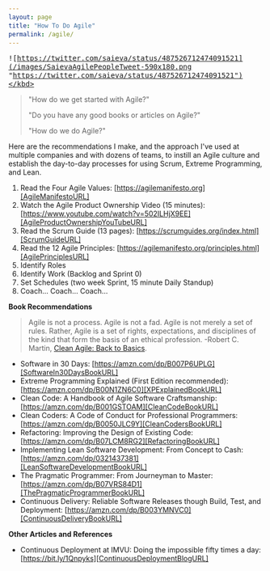 ```yaml
---
layout: page
title: "How To Do Agile"
permalink: /agile/
---
```


<kbd>![https://twitter.com/saieva/status/487526712474091521](/images/SaievaAgilePeopleTweet-590x180.png "https://twitter.com/saieva/status/487526712474091521")</kbd>

> "How do we get started with Agile?"
>
> "Do you have any good books or articles on Agile?"
>
> "How do we do Agile?"

Here are the recommendations I make, and the approach I've used at multiple companies and with dozens of teams,
to instill an Agile culture and establish the day-to-day processes for using Scrum, Extreme Programming, and Lean.

1. Read the Four Agile Values: [https://agilemanifesto.org][AgileManifestoURL]
1. Watch the Agile Product Ownership Video (15 minutes): [https://www.youtube.com/watch?v=502ILHjX9EE][AgileProductOwnershipYouTubeURL]
1. Read the Scrum Guide (13 pages): [https://scrumguides.org/index.html][ScrumGuideURL]
1. Read the 12 Agile Principles: [https://agilemanifesto.org/principles.html][AgilePrinciplesURL]
1. Identify Roles
1. Identify Work (Backlog and Sprint 0)
1. Set Schedules (two week Sprint, 15 minute Daily Standup)
1. Coach... Coach... Coach...

**Book Recommendations**

> Agile is not a process. Agile is not a fad. Agile is not merely a set of rules. Rather, Agile is a set of rights, expectations, and
> disciplines of the kind that form the basis of an ethical profession. -Robert C. Martin, [Clean Agile: Back to Basics][CleanAgileBookURL].

- Software in 30 Days: [https://amzn.com/dp/B007P6UPLG][SoftwareIn30DaysBookURL]
- Extreme Programming Explained (First Edition recommended): [https://amzn.com/dp/B00N1ZN6C0][XPExplainedBookURL]
- Clean Code: A Handbook of Agile Software Craftsmanship: [https://amzn.com/dp/B001GSTOAM][CleanCodeBookURL]
- Clean Coders: A Code of Conduct for Professional Programmers: [https://amzn.com/dp/B0050JLC9Y][CleanCodersBookURL]
- Refactoring: Improving the Design of Existing Code: [https://amzn.com/dp/B07LCM8RG2][RefactoringBookURL]
- Implementing Lean Software Development: From Concept to Cash: [https://amzn.com/dp/0321437381][LeanSoftwareDevelopmentBookURL]
- The Pragmatic Programmer: From Journeyman to Master: [https://amzn.com/dp/B07VRS84D1][ThePragmaticProgrammerBookURL]
- Continuous Delivery: Reliable Software Releases though Build, Test, and Deployment: [https://amzn.com/dp/B003YMNVC0][ContinuousDeliveryBookURL]

**Other Articles and References**

- Continuous Deployment at IMVU: Doing the impossible fifty times a day: [https://bit.ly/1Qnpyks][ContinuousDeploymentBlogURL]

[AgileManifestoURL]: https://agilemanifesto.org
[AgileProductOwnershipYouTubeURL]: https://www.youtube.com/watch?v=502ILHjX9EE
[ScrumGuideURL]: https://scrumguides.org/index.html
[AgilePrinciplesURL]: https://agilemanifesto.org/principles.html
[CleanAgileBookURL]: https://amzn.com/dp/B07XTL99JQ
[SoftwareIn30DaysBookURL]: https://amzn.com/dp/B007P6UPLG
[XPExplainedBookURL]: https://amzn.com/dp/B00N1ZN6C0
[CleanCodeBookURL]: https://amzn.com/dp/B001GSTOAM
[CleanCodersBookURL]: https://amzn.com/dp/B0050JLC9Y
[LeanSoftwareDevelopmentBookURL]: https://amzn.com/dp/0321437381
[RefactoringBookURL]: https://amzn.com/dp/B07LCM8RG2
[ThePragmaticProgrammerBookURL]: https://amzn.com/dp/B07VRS84D1
[ContinuousDeliveryBookURL]: https://amzn.com/dp/B003YMNVC0
[ContinuousDeploymentBlogURL]: https://bit.ly/1Qnpyks
[AgileProductOwnershipBlogURL]: https://blog.crisp.se/2012/10/25/henrikkniberg/agile-product-ownership-in-a-nutshell
[HenrikKnibergBioURL]: https://www.scrumalliance.org/community/profile/hkniberg
